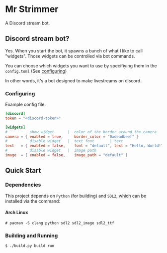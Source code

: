 # Mr Strimmer

A Discord stream bot.

## Discord stream bot?

Yes. When you start the bot, it spawns a bunch of what I like to call "widgets". Those widgets can be controlled via bot commands.

You can choose which widgets you want to use by specifiying them in the `config.toml` (See [configuring](#configuring))

In other words, it's a bot designed to make livestreams on discord.

### Configuring

Example config file:
```toml
[discord]
token = "<discord-token>"

[widgets]
#          show widget      |  color of the border around the camera
camera = { enabled = true,     border_color = "0xdeadbeef" }
#          disable widget   |  text font       | text                  | background image
text   = { enabled = false,    font = "default", text = "Hello, World!", background_image = "default" }
#          disable widget   |  image path
image  = { enabled = false,    image_path = "default" }
```

## Quick Start

### Dependencies

This project depends on `Python` (for building) and `SDL2`, which can be installed via the command:

#### Arch Linux
```console
# pacman -S clang python sdl2 sdl2_image sdl2_ttf
```

### Building and Running

```console
$ ./build.py build run
```
